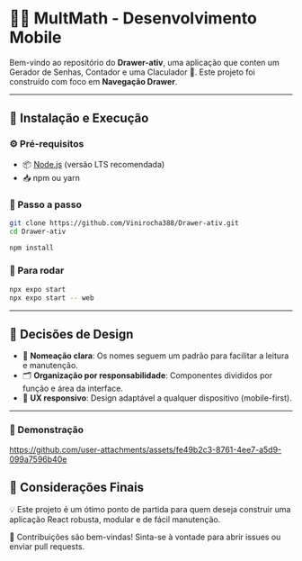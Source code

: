 # 👨‍💻 MultMath  - Desenvolvimento Mobile

Bem-vindo ao repositório do **Drawer-ativ**, uma aplicação que conten um Gerador de Senhas, Contador e uma Claculador 🚀. Este projeto foi construído com foco em **Navegação Drawer**.

---

## 🚀 Instalação e Execução

### ⚙️ Pré-requisitos

- 📦 [Node.js](https://nodejs.org/) (versão LTS recomendada)  
- 📥 npm ou yarn

### 📲 Passo a passo

```bash
git clone https://github.com/Vinirocha388/Drawer-ativ.git
cd Drawer-ativ
```

```bash
npm install

```

### 🧨 Para rodar
```bash
npx expo start
npx expo start -- web 

```

---

## 🎨 Decisões de Design
- 🧠 **Nomeação clara**: Os nomes seguem um padrão para facilitar a leitura e manutenção.  
- 🗂️ **Organização por responsabilidade**: Componentes divididos por função e área da interface.  
- 🎯 **UX responsivo**: Design adaptável a qualquer dispositivo (mobile-first).  
 

---

### 🫨 Demonstração 
[]()https://github.com/user-attachments/assets/fe49b2c3-8761-4ee7-a5d9-099a7596b40e



## 📝 Considerações Finais

💡 Este projeto é um ótimo ponto de partida para quem deseja construir uma aplicação React robusta, modular e de fácil manutenção.

🙌 Contribuições são bem-vindas! Sinta-se à vontade para abrir issues ou enviar pull requests.
